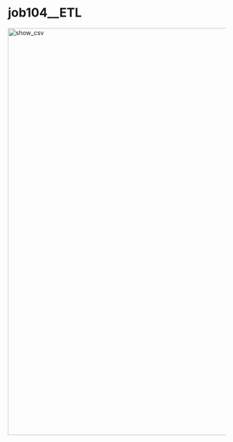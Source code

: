 # job104__ETL
<img width="943" alt="show_csv" src="https://user-images.githubusercontent.com/71512373/144752715-0f319603-b8d9-4233-a078-d31796b65c19.png">

